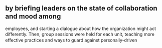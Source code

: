 ## by brieﬁng leaders on the state of collaboration and mood among

employees, and starting a dialogue about how the organization might act diﬀerently. Then, group sessions were held for each unit, teaching more eﬀective practices and ways to guard against personally-driven